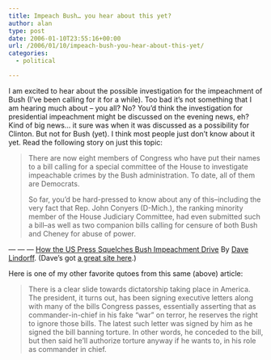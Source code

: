 ```yaml
---
title: Impeach Bush… you hear about this yet?
author: alan
type: post
date: 2006-01-10T23:55:16+00:00
url: /2006/01/10/impeach-bush-you-hear-about-this-yet/
categories:
  - political

---
```

I am excited to hear about the possible investigation for the impeachment of Bush (I&#8217;ve been calling for it for a while). Too bad it&#8217;s not something that I am hearing much about &#8211; you all? No? You&#8217;d think the investigation for presidential impeachment might be discussed on the evening news, eh? Kind of big news&#8230; it sure was when it was discussed as a possibility for Clinton. But not for Bush (yet). I think most people just don&#8217;t know about it yet. Read the following story on just this topic:

> There are now eight members of Congress who have put their names to a bill calling for a special committee of the House to investigate impeachable crimes by the Bush administration. To date, all of them are Democrats.
>
> So far, you&#8217;d be hard-pressed to know about any of this&#8211;including the very fact that Rep. John Conyers (D-Mich.), the ranking minority member of the House Judiciary Committee, had even submitted such a bill&#8211;as well as two companion bills calling for censure of both Bush and Cheney for abuse of power.

&#8212; &#8212; &#8212; [How the US Press Squelches Bush Impeachment Drive][1] By [Dave Lindorff][2]. (Dave&#8217;s got [a great site here][2].)

Here is one of my other favorite qutoes from this same (above) article:

> There is a clear slide towards dictatorship taking place in America. The president, it turns out, has been signing executive letters along with many of the bills Congress passes, essentially asserting that as commander-in-chief in his fake &#8220;war&#8221; on terror, he reserves the right to ignore those bills. The latest such letter was signed by him as he signed the bill banning torture. In other words, he conceded to the bill, but then said he&#8217;ll authorize torture anyway if he wants to, in his role as commander in chief.


 [1]: http://www.counterpunch.org/lindorff01092006.html
 [2]: http://www.thiscantbehappening.net/
